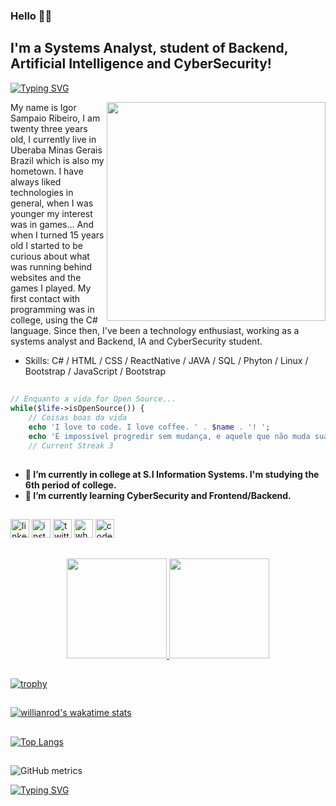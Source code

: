 ### Hello 👋🏾
## I'm a Systems Analyst, student of Backend, Artificial Intelligence and CyberSecurity!
[![Typing SVG](https://readme-typing-svg.herokuapp.com?font=Times+New+Roman&pause=1000&color=44E7FFEB&center=true&vCenter=true&width=435&lines=Bem-vindo+ao+meu+GitHub;Welcome+to+my+GitHub)](https://git.io/typing-svg)

 <img src="https://user-images.githubusercontent.com/61291155/105898723-8acab280-5ff8-11eb-86f8-571208c41457.png" min-width="350px" max-width="350px" 
    width="350px" align="right">


My name is Igor Sampaio Ribeiro, I am twenty three years old, I currently live in Uberaba Minas Gerais Brazil which is also my hometown. I have always liked technologies in general, when I was younger my interest was in games... And when I turned 15 years old I started to be curious about what was running behind websites and the games I played. My first contact with programming was in college, using the C# language. Since then, I've been a technology enthusiast, working as a systems analyst and Backend, IA and CyberSecurity student. 


* Skills: C# / HTML / CSS / ReactNative / JAVA / SQL / Phyton / Linux / Bootstrap / JavaScript / Bootstrap

##

```php
// Enquanto a vida for Open Source...
while($life->isOpenSource()) {
    // Coisas boas da vida
    echo 'I love to code. I love coffee. ' . $name . '! ';
    echo 'É impossível progredir sem mudança, e aquele que não muda sua mente não pode mudar nada!' . $name . '! ';
    // Current Streak 3
```

##

- 🌱<b> I’m currently in college at S.I Information Systems. I'm studying the 6th period of college. </b>
- 🌱<b> I’m currently learning CyberSecurity and Frontend/Backend. </b>

##


[<img src='https://cdn-icons-png.flaticon.com/512/1384/1384072.png' alt='linkedin' height='30'>](https://www.linkedin.com/in/igor-sampaio-ribeiro-14b80b1a2)  [<img src='https://cdn-icons-png.flaticon.com/512/1384/1384073.png' alt='instagram' height='30'>](https://www.instagram.com/igor_kenpachi)  [<img src='https://cdn-icons-png.flaticon.com/512/1384/1384075.png' alt='twitter' height='30'>](https://twitter.com/o_corrosivo)  [<img src='https://cdn-icons-png.flaticon.com/512/1384/1384079.png' alt='whatsapp' height='30'>](https://api.whatsapp.com/send?phone=5534988894424&text=Ol%C3%A1%2C%20tudo%20bem%3F%20Me%20chamo%20Igor.%20Assim%20que%20poss%C3%ADvel%20responderei%20a%20sua%20solicita%C3%A7%C3%A3o) [<img src='https://cdn-icons-png.flaticon.com/512/5936/5936644.png' alt='codepen' height='30'>](https://codepen.io/igor-s-ribeiro)  


##

<div align="center">
  <a href="https://github.com/igor-s-ribeiro">
  <img height="160em" src="https://github-readme-streak-stats.herokuapp.com?user=igor-s-ribeiro&theme=react"/>
  <img height="160em" src="https://github-readme-stats.vercel.app/api?username=igor-s-ribeiro&show_icons=true&count_private=true&theme=react"/>
</div>

##
  
[![trophy](https://github-profile-trophy.vercel.app/?username=Igor-s-ribeiro)](https://github.com/ryo-ma/github-profile-trophy) 

##

[![willianrod's wakatime stats](https://github-readme-stats.vercel.app/api/wakatime?username=igorsribeiro)](https://github.com/anuraghazra/github-readme-stats&theme=dark)

##

[![Top Langs](https://github-readme-stats.vercel.app/api/top-langs/?username=Igor-s-ribeiro&layout=compact)](https://github.com/anuraghazra/github-readme-stats&theme=dark) 

##

![GitHub metrics](https://metrics.lecoq.io/igor-s-ribeiro)
 
 [![Typing SVG](https://readme-typing-svg.herokuapp.com?font=Fira+Code&size=24&duration=100&pause=10&color=FF0000&center=true&vCenter=true&height=40&lines=Error+404+Not+Found)](https://github.com/cyberru)
 
